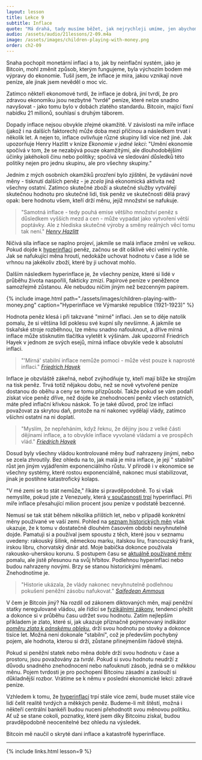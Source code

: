 ```yaml
---
layout: lesson
title: Lekce 9
subtitle: Inflace
quote: "Má drahá, tady musíme běžet, jak nejrychleji umíme, jen abychom zůstali na místě. A pokud se chceš někam dostat, musíš běžet dvakrát rychleji."
audio: /assets/audio/21lessons/2-09.m4a
image: /assets/images/children-playing-with-money.png
order: ch2-09
---
```


Snaha pochopit monetární inflaci a to, jak by neinflační systém, jako 
je Bitcoin, mohl změnit způsob, kterým fungujeme, byla výchozím bodem 
mé výpravy do ekonomie. Tušil jsem, že inflace je míra, jakou vznikají 
nové peníze, ale jinak jsem nevěděl o moc víc.

Zatímco někteří ekonomové tvrdí, že inflace je dobrá, jiní tvrdí, že 
pro zdravou ekonomiku jsou nezbytné "tvrdé" peníze, které nelze snadno 
navyšovat - jako tomu bylo v dobách zlatého standardu. Bitcoin, mající 
fixní nabídku 21 milionů, souhlasí s druhým táborem.

Dopady inflace nejsou obvykle zřejmé okamžitě. V závislosti na míře 
inflace (jakož i na dalších faktorech) může doba mezi příčinou a následkem 
trvat i několik let. A nejen to, inflace ovlivňuje různé skupiny lidí více 
než jiné. Jak upozorňuje Henry Hazlitt v knize *Ekonomie v jedné lekci*: 
"Umění ekonomie spočívá v tom, že se nezabývá pouze okamžitými, ale 
dlouhodobějšími účinky jakéhokoli činu nebo politiky; spočívá ve sledování 
důsledků této politiky nejen pro jednu skupinu, ale pro všechny skupiny."

Jedním z mých osobních okamžiků prozření bylo zjištění, že vydávání nové 
měny - tisknutí dalších peněz - je *zcela* jiná ekonomická aktivita než 
všechny ostatní. Zatímco skutečné zboží a skutečné 
služby vytvářejí skutečnou hodnotu pro skutečné lidi, tisk peněz 
ve skutečnosti dělá pravý opak: bere hodnotu všem, kteří drží měnu, 
jejíž množství se nafukuje.

> "Samotná inflace - tedy pouhá emise většího množství peněz s důsledkem 
> vyšších mezd a cen - může vypadat jako vytvoření větší poptávky. Ale 
> z hlediska skutečné výroby a směny reálných věcí tomu tak není."
> <cite>[Henry Hazlitt]</cite>

Ničivá síla inflace se naplno projeví, jakmile se malá inflace změní 
ve *velkou*. Pokud dojde k [hyperinflaci][hyperinflates] peněz, začnou se dít ošklivé 
věci velmi rychle. Jak se nafukující měna hroutí, nedokáže uchovat hodnotu 
v čase a lidé se vrhnou na jakékoliv zboží, které by ji uchovat mohlo.

Dalším následkem hyperinflace je, že všechny peníze, které si lidé 
v průběhu života naspořili, fakticky zmizí. Papírové peníze v peněžence 
samozřejmě zůstanou. Ale nebudou ničím jiným než bezcenným papírem.


{% include image.html path="./assets/images/children-playing-with-money.png" caption="Hyperinflace ve Výmarské republice (1921-1923)" %}

Hodnota peněz klesá i při takzvané "mírné" inflaci. Jen se to děje 
natolik pomalu, že si většina lidí poklesu své kupní síly nevšimne. 
A jakmile se tiskařské stroje rozběhnou, lze měnu snadno nafouknout, 
a dříve mírná inflace může stisknutím tlačítka vyletět k výšinám. 
Jak upozornil Friedrich Hayek v jednom ze svých esejů, mírná inflace 
obvykle vede k absolutní inflaci.

> "'Mírná' stabilní inflace nemůže pomoci - může vést pouze k naprosté inflaci."
> <cite>[Friedrich Hayek][inflation cannot help]</cite>

Inflace je obzvláště zákeřná, neboť zvýhodňuje ty, kteří mají blíže 
ke strojům na tisk peněz. Trvá totiž nějakou dobu, než se nově vytvořené 
peníze dostanou do oběhu a ceny se tomu přizpůsobí. Takže pokud se vám 
podaří získat více peněz dříve, než dojde ke znehodnocení peněz všech 
ostatních, máte před inflační křivkou náskok. To je také důvod, proč lze 
inflaci považovat za skrytou daň, protože na ní nakonec vydělají vlády, 
zatímco všichni ostatní na ni doplatí.

> "Myslím, že nepřeháním, když řeknu, že dějiny jsou z velké části dějinami 
> inflace, a to obvykle inflace vyvolané vládami a ve prospěch vlád."
> <cite>[Friedrich Hayek][history of inflation]</cite>

Dosud byly všechny vládou kontrolované měny buď nahrazeny jinými, nebo se zcela 
zhroutily. Bez ohledu na to, jak malá je míra inflace, je její " stabilní" růst 
jen jiným vyjádřením exponenciálního růstu. V přírodě i v ekonomice se všechny 
systémy, které rostou exponenciálně, nakonec musí stabilizovat, jinak je postihne 
katastrofický kolaps.

"V mé zemi se to stát nemůže," říkáte si pravděpodobně. To si však 
nemyslíte, pokud jste z Venezuely, která [v současnosti trpí][wiki-venezuela] 
hyperinflací. Při míře inflace přesahující milion procent jsou peníze 
v podstatě bezcenné.

Nemusí se tak stát během několika příštích let, nebo v případě konkrétní 
měny používané ve vaší zemi. Pohled na [seznam historických měn][list of historical currencies] však 
ukazuje, že k tomu v dostatečně dlouhém časovém období nevyhnutelně dojde. 
Pamatuji si a používal jsem spoustu z těch, které jsou v seznamu uvedeny: 
rakouský šilink, německou marku, italskou liru, francouzský frank, 
irskou libru, chorvatský dinár atd. Moje babička dokonce používala 
rakousko-uherskou korunu. S postupem času se [aktuálně používané měny][currently in use] 
pomalu, ale jistě přesunou na svůj hřbitov. Podlehnou hyperinflaci nebo 
budou nahrazeny novými. Brzy se stanou historickými měnami. Znehodnotíme je.

> "Historie ukázala, že vlády nakonec nevyhnutelně podlehnou pokušení 
> peněžní zásobu nafukovat."
> <cite>[Saifedean Ammous][The Bitcoin Standard]</cite>

V čem je Bitcoin jiný? Na rozdíl od zákonem diktovaných měn, mají peněžní 
statky neregulované vládou, ale řídící se [fyzikálními zákony][energy], 
tendenci přežít a dokonce si v průběhu času udržet svou hodnotu. Zatím 
nejlepším příkladem je zlato, které si, jak ukazuje příznačně pojmenovaný 
indikátor [*poměru zlata k pánskému obleku*][*Gold-to-Decent-Suit Ratio*], 
drží svou hodnotu po stovky a dokonce tisíce let. Možná není dokonale 
"stabilní", což je především pochybný pojem, ale hodnota, kterou si drží, 
zůstane přinejmenším řádově stejná.

Pokud si peněžní statek nebo měna dobře drží svou hodnotu v čase a prostoru, 
jsou považovány za *tvrdé*. Pokud si svou hodnotu neudrží z důvodu snadného 
znehodnocení nebo nafouknutí zásob, jedná se o *měkkou* měnu. Pojem tvrdosti 
je pro pochopení Bitcoinu zásadní a zaslouží si důkladnější rozbor. 
Vrátíme se k němu v poslední ekonomické lekci: zdravé peníze.

Vzhledem k tomu, že [hyperinflací][hyperinflates] trpí stále více zemí, 
bude muset stále více lidí čelit realitě tvrdých a měkkých peněz. Budeme-li 
mít štěstí, možná i někteří centrální bankéři budou nuceni přehodnotit 
svou měnovou politiku. Ať už se stane cokoli, poznatky, které jsem díky 
Bitcoinu získal, budou pravděpodobně neocenitelné bez ohledu na výsledek.

Bitcoin mě naučil o skryté dani inflace a katastrofě hyperinflace.

---

{% include links.html lesson=9 %}

<!-- Through the Looking-Glass  -->
[energy]: https://dergigi.com/2018/06/10/bitcoin-s-energy-consumption/

[unions]: https://books.google.com/books/about/1980s_unemployment_and_the_unions.html?id=xM9CAQAAIAAJ
[good-money]: https://books.google.com/books?id=l_A1vVIaYBYC

[Henry Hazlitt]: https://mises.org/library/economics-one-lesson
[hyperinflates]: https://en.wikipedia.org/wiki/Hyperinflation
[inflation cannot help]: https://books.google.com/books?id=zZu3AAAAIAAJ&dq=%22only+while+it+accelerates%22&focus=searchwithinvolume&q=%22steady+inflation+cannot+help%22
[history of inflation]: https://books.google.com/books?id=l_A1vVIaYBYC&pg=PA142&dq=%22history+is+largely+a+history+of+inflation%22&hl=en&sa=X&ved=0ahUKEwi90NDLrdnfAhUprVkKHUx1CmIQ6AEIKjAA#v=onepage&q=%22history%20is%20largely%20a%20history%20of%20inflation%22&f=false
[wiki-venezuela]: https://en.wikipedia.org/wiki/Crisis_in_Venezuela#Economic_crisis
[list of historical currencies]: https://en.wikipedia.org/wiki/List_of_historical_currencies
[currently in use]: https://en.wikipedia.org/wiki/List_of_currencies
[*Gold-to-Decent-Suit Ratio*]: https://www.businesswire.com/news/home/20110819005774/en/History-Shows-Price-Ounce-Gold-Equals-Price
[The Bitcoin Standard]: https://thesaifhouse.wordpress.com/book/

<!-- Wikipedia -->
[alice]: https://en.wikipedia.org/wiki/Alice%27s_Adventures_in_Wonderland
[carroll]: https://en.wikipedia.org/wiki/Lewis_Carroll

